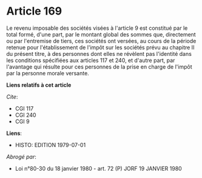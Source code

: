 # Article 169

Le revenu imposable des sociétés visées à l'article 9 est constitué par le total formé, d'une part, par le montant global des
sommes que, directement ou par l'entremise de tiers, ces sociétés ont versées, au cours de la période retenue pour
l'établissement de l'impôt sur les sociétés prévu au chapitre II du présent titre, à des personnes dont elles ne révèlent pas
l'identité dans les conditions spécifiées aux articles 117 et 240, et d'autre part, par l'avantage qui résulte pour ces
personnes de la prise en charge de l'impôt par la personne morale versante.

**Liens relatifs à cet article**

_Cite_:

  - CGI 117
  - CGI 240
  - CGI 9

**Liens**:

  - HISTO: EDITION 1979-07-01

_Abrogé par_:

  - Loi n°80-30 du 18 janvier 1980 - art. 72 (P) JORF 19 JANVIER 1980
